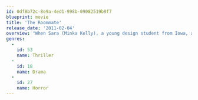 ```yaml
---
id: 0df8b72c-8e9a-4ed1-998b-09082519b9f7
blueprint: movie
title: 'The Roommate'
release_date: '2011-02-04'
overview: "When Sara (Minka Kelly), a young design student from Iowa, arrives for college in Los Angeles, she is eager to fit in and get to know the big city. Her wealthy roommate, Rebecca (Leighton Meester), is more than eager to take Sara under her wing and show her the ropes. The two become close, but when Sara begins to branch out and make more friends on campus, Rebecca becomes resentful. Alarmed, Sara moves in with her new boyfriend, causing Rebecca's behavior to take a violent turn."
genres:
  -
    id: 53
    name: Thriller
  -
    id: 18
    name: Drama
  -
    id: 27
    name: Horror
---
```

